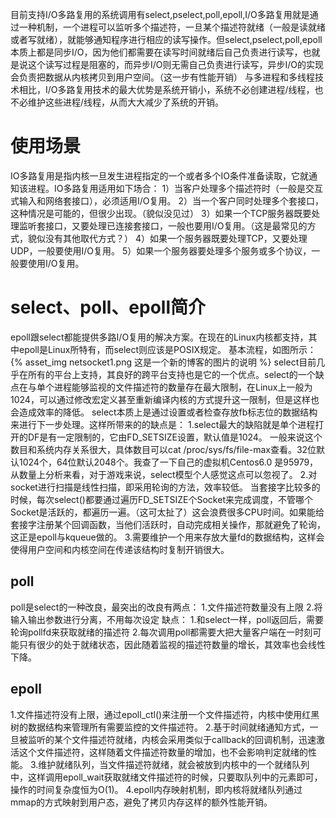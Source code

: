 目前支持I/O多路复用的系统调用有select,pselect,poll,epoll,I/O多路复用就是通过一种机制，一个进程可以监听多个描述符，一旦某个描述符就绪（一般是读就绪或者写就绪），就能够通知程序进行相应的读写操作。但select,pselect,poll,epoll本质上都是同步I/O，因为他们都需要在读写时间就绪后自己负责进行读写，也就是说这个读写过程是阻塞的，而异步I/O则无需自己负责进行读写，异步I/O的实现会负责把数据从内核拷贝到用户空间。（这一步有性能开销）
与多进程和多线程技术相比，I/O多路复用技术的最大优势是系统开销小，系统不必创建进程/线程，也不必维护这些进程/线程，从而大大减少了系统的开销。
# 使用场景
IO多路复用是指内核一旦发生进程指定的一个或者多个IO条件准备读取，它就通知该进程。IO多路复用适用如下场合：
1）当客户处理多个描述符时（一般是交互式输入和网络套接口），必须适用I/O复用。
2）当一个客户同时处理多个套接口，这种情况是可能的，但很少出现。（貌似没见过）
3）如果一个TCP服务器既要处理监听套接口，又要处理已连接套接口，一般也要用I/O复用。（这是最常见的方式，貌似没有其他取代方式？）
4）如果一个服务器既要处理TCP，又要处理UDP，一般要使用I/O复用。
5）如果一个服务器要处理多个服务或多个协议，一般要使用I/O复用。
# select、poll、epoll简介
epoll跟select都能提供多路I/O复用的解决方案。在现在的Linux内核都支持，其中epoll是Linux所特有，而select则应该是POSIX规定。
基本流程，如图所示：
{% asset_img netsocket1.png 这是一个新的博客的图片的说明 %}
select目前几乎在所有的平台上支持，其良好的跨平台支持也是它的一个优点。select的一个缺点在与单个进程能够监视的文件描述符的数量存在最大限制，在Linux上一般为1024，可以通过修改宏定义甚至重新编译内核的方式提升这一限制，但是这样也会造成效率的降低。
select本质上是通过设置或者检查存放fb标志位的数据结构来进行下一步处理。这样所带来的的缺点是：
1.select最大的缺陷就是单个进程打开的DF是有一定限制的，它由FD_SETSIZE设置，默认值是1024。
一般来说这个数目和系统内存关系很大，具体数目可以cat /proc/sys/fs/file-max查看。32位默认1024个，64位默认2048个。我查了一下自己的虚拟机Centos6.0 是95979，从数量上分析来看，对于游戏来说，select模型个人感觉这点可以忽视了。
2.对socket进行扫描是线性扫描，即采用轮询的方法，效率较低。
当套接字比较多的时候，每次select()都要通过遍历FD_SETSIZE个Socket来完成调度，不管哪个Socket是活跃的，都遍历一遍。（这可太扯了）这会浪费很多CPU时间。如果能给套接字注册某个回调函数，当他们活跃时，自动完成相关操作，那就避免了轮询，这正是epoll与kqueue做的。
3.需要维护一个用来存放大量fd的数据结构，这样会使得用户空间和内核空间在传递该结构时复制开销很大。
## poll

poll是select的一种改良，最突出的改良有两点：
1.文件描述符数量没有上限
2.将输入输出参数进行分离，不用每次设定
缺点：
1.和select一样，poll返回后，需要轮询pollfd来获取就绪的描述符
2.每次调用poll都需要大把大量客户端在一时刻可能只有很少的处于就绪状态，因此随着监视的描述符数量的增长，其效率也会线性下降。
## epoll
1.文件描述符没有上限，通过epoll_ctl()来注册一个文件描述符，内核中使用红黑树的数据结构来管理所有需要监控的文件描述符。
2.基于时间就绪通知方式，一旦被监听的某个文件描述符就绪，内核会采用类似于callback的回调机制，迅速激活这个文件描述符，这样随着文件描述符数量的增加，也不会影响判定就绪的性能。
3.维护就绪队列，当文件描述符就绪，就会被放到内核中的一个就绪队列中，这样调用epoll_wait获取就绪文件描述符的时候，只要取队列中的元素即可，操作的时间复杂度恒为O(1)。
4.epoll内存映射机制，即内核将就绪队列通过mmap的方式映射到用户态，避免了拷贝内存这样的额外性能开销。